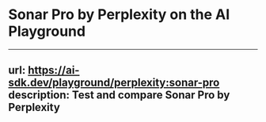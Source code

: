 # Sonar Pro by Perplexity on the AI Playground


---
url: https://ai-sdk.dev/playground/perplexity:sonar-pro
description: Test and compare Sonar Pro by Perplexity
---
